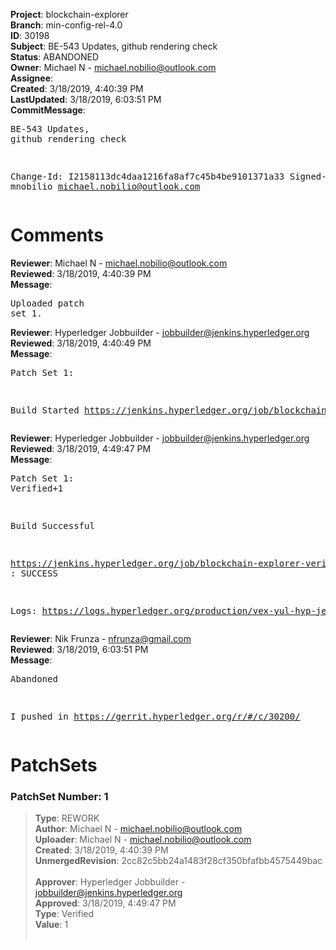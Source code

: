 <strong>Project</strong>: blockchain-explorer<br><strong>Branch</strong>: min-config-rel-4.0<br><strong>ID</strong>: 30198<br><strong>Subject</strong>: BE-543 Updates, github rendering check<br><strong>Status</strong>: ABANDONED<br><strong>Owner</strong>: Michael N - michael.nobilio@outlook.com<br><strong>Assignee</strong>:<br><strong>Created</strong>: 3/18/2019, 4:40:39 PM<br><strong>LastUpdated</strong>: 3/18/2019, 6:03:51 PM<br><strong>CommitMessage</strong>:<br><pre>BE-543 Updates, github rendering check

Change-Id: I2158113dc4daa1216fa8af7c45b4be9101371a33
Signed-off-by: mnobilio <michael.nobilio@outlook.com>
</pre><h1>Comments</h1><strong>Reviewer</strong>: Michael N - michael.nobilio@outlook.com<br><strong>Reviewed</strong>: 3/18/2019, 4:40:39 PM<br><strong>Message</strong>: <pre>Uploaded patch set 1.</pre><strong>Reviewer</strong>: Hyperledger Jobbuilder - jobbuilder@jenkins.hyperledger.org<br><strong>Reviewed</strong>: 3/18/2019, 4:40:49 PM<br><strong>Message</strong>: <pre>Patch Set 1:

Build Started https://jenkins.hyperledger.org/job/blockchain-explorer-verify-x86_64/66/</pre><strong>Reviewer</strong>: Hyperledger Jobbuilder - jobbuilder@jenkins.hyperledger.org<br><strong>Reviewed</strong>: 3/18/2019, 4:49:47 PM<br><strong>Message</strong>: <pre>Patch Set 1: Verified+1

Build Successful 

https://jenkins.hyperledger.org/job/blockchain-explorer-verify-x86_64/66/ : SUCCESS

Logs: https://logs.hyperledger.org/production/vex-yul-hyp-jenkins-3/blockchain-explorer-verify-x86_64/66</pre><strong>Reviewer</strong>: Nik Frunza - nfrunza@gmail.com<br><strong>Reviewed</strong>: 3/18/2019, 6:03:51 PM<br><strong>Message</strong>: <pre>Abandoned

I pushed in https://gerrit.hyperledger.org/r/#/c/30200/</pre><h1>PatchSets</h1><h3>PatchSet Number: 1</h3><blockquote><strong>Type</strong>: REWORK<br><strong>Author</strong>: Michael N - michael.nobilio@outlook.com<br><strong>Uploader</strong>: Michael N - michael.nobilio@outlook.com<br><strong>Created</strong>: 3/18/2019, 4:40:39 PM<br><strong>UnmergedRevision</strong>: 2cc82c5bb24a1483f28cf350bfafbb4575449bac<br><br><strong>Approver</strong>: Hyperledger Jobbuilder - jobbuilder@jenkins.hyperledger.org<br><strong>Approved</strong>: 3/18/2019, 4:49:47 PM<br><strong>Type</strong>: Verified<br><strong>Value</strong>: 1<br><br></blockquote>